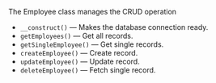 <p>The Employee class manages the CRUD operation</p>

<ul>
    <li><code>__construct()</code> — Makes the database connection ready.</li>
    <li><code>getEmployees()</code> — Get all records.</li>
    <li><code>getSingleEmployee()</code> — Get single records.</li>
    <li><code>createEmployee()</code> — Create record.</li>
    <li><code>updateEmployee()</code> — Update record.</li>
    <li><code>deleteEmployee()</code> — Fetch single record.</li>
</ul>